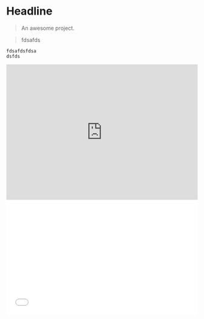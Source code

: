 # Headline

> An awesome project.

> fdsafds
```
fdsafdsfdsa
dsfds

```

<iframe src="https://trinket.io/embed/python3/a8e7a794b4" width="100%" height="356" frameborder="0" marginwidth="0" marginheight="0" allowfullscreen></iframe>


<iframe width="100%" height="300" src="//jsfiddle.net/DPTeam/fpzvy4cn/embedded/" allowfullscreen="allowfullscreen" allowpaymentrequest frameborder="0"></iframe>
